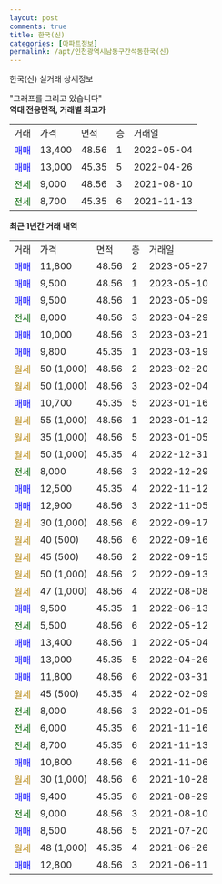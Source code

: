 ```yaml
---
layout: post
comments: true
title: 한국(신)
categories: [아파트정보]
permalink: /apt/인천광역시남동구간석동한국(신)
---
```


한국(신) 실거래 상세정보

<script type="text/javascript">
  google.charts.load('current', {'packages':['line', 'corechart']});
  google.charts.setOnLoadCallback(drawChart);

  function drawChart() {
    var data = new google.visualization.DataTable();
    data.addColumn('date', '거래일');
    data.addColumn('number', "매매");
    data.addColumn('number', "전세");
    data.addColumn('number', "전매");

    data.addRows([[new Date(Date.parse("2023-05-27")), 11800, null, null], [new Date(Date.parse("2023-05-10")), 9500, null, null], [new Date(Date.parse("2023-05-09")), 9500, null, null], [new Date(Date.parse("2023-04-29")), null, 8000, null], [new Date(Date.parse("2023-03-21")), 10000, null, null], [new Date(Date.parse("2023-03-19")), 9800, null, null], [new Date(Date.parse("2023-02-20")), null, null, null], [new Date(Date.parse("2023-02-04")), null, null, null], [new Date(Date.parse("2023-01-16")), 10700, null, null], [new Date(Date.parse("2023-01-12")), null, null, null], [new Date(Date.parse("2023-01-05")), null, null, null], [new Date(Date.parse("2022-12-31")), null, null, null], [new Date(Date.parse("2022-12-29")), null, 8000, null], [new Date(Date.parse("2022-11-12")), 12500, null, null], [new Date(Date.parse("2022-11-05")), 12900, null, null], [new Date(Date.parse("2022-09-17")), null, null, null], [new Date(Date.parse("2022-09-16")), null, null, null], [new Date(Date.parse("2022-09-15")), null, null, null], [new Date(Date.parse("2022-09-13")), null, null, null], [new Date(Date.parse("2022-08-08")), null, null, null], [new Date(Date.parse("2022-06-13")), 9500, null, null], [new Date(Date.parse("2022-05-12")), null, 5500, null], [new Date(Date.parse("2022-05-04")), 13400, null, null], [new Date(Date.parse("2022-04-26")), 13000, null, null], [new Date(Date.parse("2022-03-31")), 11800, null, null], [new Date(Date.parse("2022-02-09")), null, null, null], [new Date(Date.parse("2022-01-05")), null, 8000, null], [new Date(Date.parse("2021-11-16")), null, 6000, null], [new Date(Date.parse("2021-11-13")), null, 8700, null], [new Date(Date.parse("2021-11-06")), 10800, null, null], [new Date(Date.parse("2021-10-28")), null, null, null], [new Date(Date.parse("2021-08-29")), 9400, null, null], [new Date(Date.parse("2021-08-10")), null, 9000, null], [new Date(Date.parse("2021-07-20")), 8500, null, null], [new Date(Date.parse("2021-06-26")), null, null, null], [new Date(Date.parse("2021-06-11")), 12800, null, null]]);

    var options = {
      hAxis: {
        format: 'yyyy/MM/dd'
      },    
      lineWidth: 0,
      pointsVisible: true,    
      title: '최근 1년간 유형별 실거래가 분포',
      legend: { position: 'bottom' }
    };

    var formatter = new google.visualization.NumberFormat({pattern:'###,###'} );
    formatter.format(data, 1);
    formatter.format(data, 2);
    
    setTimeout(function() {
        var chart = new google.visualization.LineChart(document.getElementById('columnchart_material'));
        chart.draw(data, (options));
        document.getElementById('loading').style.display = 'none';
    }, 200);
  }
</script>


<div id="loading" style="z-index:20; display: block; margin-left: 0px">"그래프를 그리고 있습니다"</div>
<div id="columnchart_material" style="width: 95%; margin-left: 0px; display: block"></div>
<!-- contents start -->
<b>역대 전용면적, 거래별 최고가</b>
<table class="sortable">
    <tr>
      <td>거래</td>
      <td>가격</td>
      <td>면적</td>
      <td>층</td>
      <td>거래일</td>
    </tr>
        <tr>
          <td><a style="color: blue">매매</a></td>
          <td>13,400</td>
          <td>48.56</td>
          <td>1</td>
          <td>2022-05-04</td>
        </tr>            <tr>
          <td><a style="color: blue">매매</a></td>
          <td>13,000</td>
          <td>45.35</td>
          <td>5</td>
          <td>2022-04-26</td>
        </tr>        
        <tr>
              <td><a style="color: darkgreen">전세</a></td>
              <td>9,000</td>
              <td>48.56</td>
              <td>3</td>
              <td>2021-08-10</td>
            </tr>            <tr>
              <td><a style="color: darkgreen">전세</a></td>
              <td>8,700</td>
              <td>45.35</td>
              <td>6</td>
              <td>2021-11-13</td>
            </tr>        
    
</table>

<b>최근 1년간 거래 내역</b>

<table class="sortable">
    <tr>
      <td>거래</td>
      <td>가격</td>
      <td>면적</td>
      <td>층</td>
      <td>거래일</td>
    </tr>
    <tr>
      <td><a style="color: blue">매매</a></td>
      <td>11,800</td>
      <td>48.56</td>
      <td>2</td>
      <td>2023-05-27</td>
    </tr>          <tr>
      <td><a style="color: blue">매매</a></td>
      <td>9,500</td>
      <td>48.56</td>
      <td>1</td>
      <td>2023-05-10</td>
    </tr>          <tr>
      <td><a style="color: blue">매매</a></td>
      <td>9,500</td>
      <td>48.56</td>
      <td>1</td>
      <td>2023-05-09</td>
    </tr>          <tr>
      <td><a style="color: darkgreen">전세</a></td>
      <td>8,000</td>
      <td>48.56</td>
      <td>3</td>
      <td>2023-04-29</td>
    </tr>          <tr>
      <td><a style="color: blue">매매</a></td>
      <td>10,000</td>
      <td>48.56</td>
      <td>3</td>
      <td>2023-03-21</td>
    </tr>          <tr>
      <td><a style="color: blue">매매</a></td>
      <td>9,800</td>
      <td>45.35</td>
      <td>1</td>
      <td>2023-03-19</td>
    </tr>          <tr>
      <td><a style="color: darkgoldenrod">월세</a></td>
      <td>50 (1,000)</td>
      <td>48.56</td>
      <td>2</td>
      <td>2023-02-20</td>
    </tr>          <tr>
      <td><a style="color: darkgoldenrod">월세</a></td>
      <td>50 (1,000)</td>
      <td>48.56</td>
      <td>3</td>
      <td>2023-02-04</td>
    </tr>          <tr>
      <td><a style="color: blue">매매</a></td>
      <td>10,700</td>
      <td>45.35</td>
      <td>5</td>
      <td>2023-01-16</td>
    </tr>          <tr>
      <td><a style="color: darkgoldenrod">월세</a></td>
      <td>55 (1,000)</td>
      <td>48.56</td>
      <td>1</td>
      <td>2023-01-12</td>
    </tr>          <tr>
      <td><a style="color: darkgoldenrod">월세</a></td>
      <td>35 (1,000)</td>
      <td>48.56</td>
      <td>5</td>
      <td>2023-01-05</td>
    </tr>          <tr>
      <td><a style="color: darkgoldenrod">월세</a></td>
      <td>50 (1,000)</td>
      <td>45.35</td>
      <td>4</td>
      <td>2022-12-31</td>
    </tr>          <tr>
      <td><a style="color: darkgreen">전세</a></td>
      <td>8,000</td>
      <td>48.56</td>
      <td>3</td>
      <td>2022-12-29</td>
    </tr>          <tr>
      <td><a style="color: blue">매매</a></td>
      <td>12,500</td>
      <td>45.35</td>
      <td>4</td>
      <td>2022-11-12</td>
    </tr>          <tr>
      <td><a style="color: blue">매매</a></td>
      <td>12,900</td>
      <td>48.56</td>
      <td>3</td>
      <td>2022-11-05</td>
    </tr>          <tr>
      <td><a style="color: darkgoldenrod">월세</a></td>
      <td>30 (1,000)</td>
      <td>48.56</td>
      <td>6</td>
      <td>2022-09-17</td>
    </tr>          <tr>
      <td><a style="color: darkgoldenrod">월세</a></td>
      <td>40 (500)</td>
      <td>48.56</td>
      <td>6</td>
      <td>2022-09-16</td>
    </tr>          <tr>
      <td><a style="color: darkgoldenrod">월세</a></td>
      <td>45 (500)</td>
      <td>48.56</td>
      <td>2</td>
      <td>2022-09-15</td>
    </tr>          <tr>
      <td><a style="color: darkgoldenrod">월세</a></td>
      <td>50 (1,000)</td>
      <td>48.56</td>
      <td>2</td>
      <td>2022-09-13</td>
    </tr>          <tr>
      <td><a style="color: darkgoldenrod">월세</a></td>
      <td>47 (1,000)</td>
      <td>48.56</td>
      <td>4</td>
      <td>2022-08-08</td>
    </tr>          <tr>
      <td><a style="color: blue">매매</a></td>
      <td>9,500</td>
      <td>45.35</td>
      <td>1</td>
      <td>2022-06-13</td>
    </tr>          <tr>
      <td><a style="color: darkgreen">전세</a></td>
      <td>5,500</td>
      <td>48.56</td>
      <td>6</td>
      <td>2022-05-12</td>
    </tr>          <tr>
      <td><a style="color: blue">매매</a></td>
      <td>13,400</td>
      <td>48.56</td>
      <td>1</td>
      <td>2022-05-04</td>
    </tr>          <tr>
      <td><a style="color: blue">매매</a></td>
      <td>13,000</td>
      <td>45.35</td>
      <td>5</td>
      <td>2022-04-26</td>
    </tr>          <tr>
      <td><a style="color: blue">매매</a></td>
      <td>11,800</td>
      <td>48.56</td>
      <td>6</td>
      <td>2022-03-31</td>
    </tr>          <tr>
      <td><a style="color: darkgoldenrod">월세</a></td>
      <td>45 (500)</td>
      <td>45.35</td>
      <td>4</td>
      <td>2022-02-09</td>
    </tr>          <tr>
      <td><a style="color: darkgreen">전세</a></td>
      <td>8,000</td>
      <td>48.56</td>
      <td>3</td>
      <td>2022-01-05</td>
    </tr>          <tr>
      <td><a style="color: darkgreen">전세</a></td>
      <td>6,000</td>
      <td>45.35</td>
      <td>6</td>
      <td>2021-11-16</td>
    </tr>          <tr>
      <td><a style="color: darkgreen">전세</a></td>
      <td>8,700</td>
      <td>45.35</td>
      <td>6</td>
      <td>2021-11-13</td>
    </tr>          <tr>
      <td><a style="color: blue">매매</a></td>
      <td>10,800</td>
      <td>48.56</td>
      <td>6</td>
      <td>2021-11-06</td>
    </tr>          <tr>
      <td><a style="color: darkgoldenrod">월세</a></td>
      <td>30 (1,000)</td>
      <td>48.56</td>
      <td>6</td>
      <td>2021-10-28</td>
    </tr>          <tr>
      <td><a style="color: blue">매매</a></td>
      <td>9,400</td>
      <td>45.35</td>
      <td>6</td>
      <td>2021-08-29</td>
    </tr>          <tr>
      <td><a style="color: darkgreen">전세</a></td>
      <td>9,000</td>
      <td>48.56</td>
      <td>3</td>
      <td>2021-08-10</td>
    </tr>          <tr>
      <td><a style="color: blue">매매</a></td>
      <td>8,500</td>
      <td>48.56</td>
      <td>5</td>
      <td>2021-07-20</td>
    </tr>          <tr>
      <td><a style="color: darkgoldenrod">월세</a></td>
      <td>48 (1,000)</td>
      <td>45.35</td>
      <td>4</td>
      <td>2021-06-26</td>
    </tr>          <tr>
      <td><a style="color: blue">매매</a></td>
      <td>12,800</td>
      <td>48.56</td>
      <td>3</td>
      <td>2021-06-11</td>
    </tr>      </table>
<!-- contents end -->    

